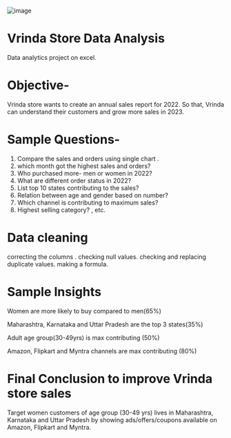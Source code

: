 ![image](https://github.com/Pratikshathorat96/Vrinda_store/assets/120496034/ccb6a4e9-b7ea-441e-b292-4dbb480c43aa)


# Vrinda Store Data Analysis

Data analytics project on excel. 

# Objective- 
Vrinda store wants to create an annual sales report for 2022. So that, Vrinda can understand their customers and grow more sales in 2023. 

# Sample Questions- 
1. Compare the sales and orders using single chart .
2. which month got the highest sales and orders?
3. Who purchased more- men or women in 2022?
4. What are different order status in 2022?
5. List top 10 states contributing to the sales?
6. Relation between age and gender based on number?
7. Which channel is contributing to maximum sales?
8. Highest selling category? , etc. 

# Data cleaning 
correcting the columns . 
checking null values. 
checking and replacing duplicate values. 
making a formula.

# Sample Insights

Women are more likely to buy compared to men(65%)

Maharashtra, Karnataka and Uttar Pradesh are the top 3 states(35%)

Adult age group(30-49yrs) is max contributing (50%)

Amazon, Flipkart and Myntra channels are max contributing (80%)


# Final Conclusion to improve Vrinda store sales
Target women customers of age group (30-49 yrs) lives in Maharashtra, Karnataka and Uttar Pradesh by showing ads/offers/coupons available on Amazon, Flipkart and Myntra.




